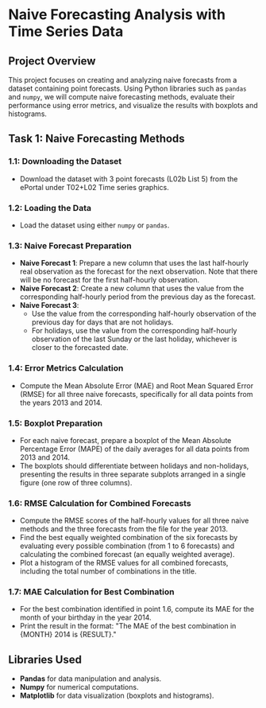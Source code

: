 # Naive Forecasting Analysis with Time Series Data

## Project Overview
This project focuses on creating and analyzing naive forecasts from a dataset containing point forecasts. Using Python libraries such as `pandas` and `numpy`, we will compute naive forecasting methods, evaluate their performance using error metrics, and visualize the results with boxplots and histograms.

## Task 1: Naive Forecasting Methods

### 1.1: Downloading the Dataset
- Download the dataset with 3 point forecasts (L02b List 5) from the ePortal under T02+L02 Time series graphics.
  
### 1.2: Loading the Data
- Load the dataset using either `numpy` or `pandas`.

### 1.3: Naive Forecast Preparation
- **Naive Forecast 1**: Prepare a new column that uses the last half-hourly real observation as the forecast for the next observation. Note that there will be no forecast for the first half-hourly observation.
- **Naive Forecast 2**: Create a new column that uses the value from the corresponding half-hourly period from the previous day as the forecast.
- **Naive Forecast 3**:
  - Use the value from the corresponding half-hourly observation of the previous day for days that are not holidays.
  - For holidays, use the value from the corresponding half-hourly observation of the last Sunday or the last holiday, whichever is closer to the forecasted date.

### 1.4: Error Metrics Calculation
- Compute the Mean Absolute Error (MAE) and Root Mean Squared Error (RMSE) for all three naive forecasts, specifically for all data points from the years 2013 and 2014.

### 1.5: Boxplot Preparation
- For each naive forecast, prepare a boxplot of the Mean Absolute Percentage Error (MAPE) of the daily averages for all data points from 2013 and 2014. 
- The boxplots should differentiate between holidays and non-holidays, presenting the results in three separate subplots arranged in a single figure (one row of three columns).

### 1.6: RMSE Calculation for Combined Forecasts
- Compute the RMSE scores of the half-hourly values for all three naive methods and the three forecasts from the file for the year 2013.
- Find the best equally weighted combination of the six forecasts by evaluating every possible combination (from 1 to 6 forecasts) and calculating the combined forecast (an equally weighted average).
- Plot a histogram of the RMSE values for all combined forecasts, including the total number of combinations in the title.

### 1.7: MAE Calculation for Best Combination
- For the best combination identified in point 1.6, compute its MAE for the month of your birthday in the year 2014.
- Print the result in the format: "The MAE of the best combination in {MONTH} 2014 is {RESULT}."

## Libraries Used
- **Pandas** for data manipulation and analysis.
- **Numpy** for numerical computations.
- **Matplotlib** for data visualization (boxplots and histograms).
